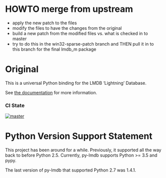 # HOWTO merge from upstream

- apply the new patch to the files
- modify the files to have the changes from the original
- build a new patch from the modified files vs. what is checked in to master
- try to do this in the win32-sparse-patch branch and THEN pull it in to this branch for the final lmdb_m package

# Original

This is a universal Python binding for the LMDB ‘Lightning’ Database.

See [the documentation](https://lmdb.readthedocs.io) for more information.

### CI State
[![master](https://github.com/jnwatson/py-lmdb/workflows/Build,%20run,%20and%20test%20py-lmdb/badge.svg)](https://github.com/jnwatson/py-lmdb/actions/workflows/python-package.yml)

# Python Version Support Statement

This project has been around for a while.  Previously, it supported all the
way back to before Python 2.5.  Currently, py-lmdb supports Python >= 3.5
and pypy.

The last version of py-lmdb that supported Python 2.7 was 1.4.1.

